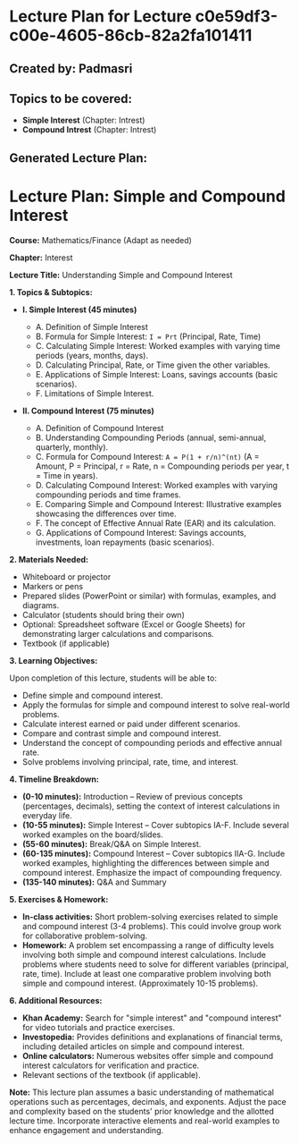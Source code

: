# Lecture Plan for Lecture c0e59df3-c00e-4605-86cb-82a2fa101411

## Created by: Padmasri

## Topics to be covered:

- **Simple Interest** (Chapter: Intrest)
- **Compound Intrest** (Chapter: Intrest)

## Generated Lecture Plan:

# Lecture Plan: Simple and Compound Interest

**Course:** Mathematics/Finance (Adapt as needed)

**Chapter:** Interest

**Lecture Title:** Understanding Simple and Compound Interest

**1. Topics & Subtopics:**

* **I. Simple Interest (45 minutes)**
    * A. Definition of Simple Interest
    * B. Formula for Simple Interest:  `I = Prt` (Principal, Rate, Time)
    * C. Calculating Simple Interest: Worked examples with varying time periods (years, months, days).
    * D. Calculating Principal, Rate, or Time given the other variables.
    * E. Applications of Simple Interest:  Loans, savings accounts (basic scenarios).
    * F. Limitations of Simple Interest.

* **II. Compound Interest (75 minutes)**
    * A. Definition of Compound Interest
    * B. Understanding Compounding Periods (annual, semi-annual, quarterly, monthly).
    * C. Formula for Compound Interest: `A = P(1 + r/n)^(nt)` (A = Amount, P = Principal, r = Rate, n = Compounding periods per year, t = Time in years).
    * D. Calculating Compound Interest: Worked examples with varying compounding periods and time frames.
    * E.  Comparing Simple and Compound Interest:  Illustrative examples showcasing the differences over time.
    * F.  The concept of Effective Annual Rate (EAR) and its calculation.
    * G. Applications of Compound Interest:  Savings accounts, investments, loan repayments (basic scenarios).


**2. Materials Needed:**

* Whiteboard or projector
* Markers or pens
* Prepared slides (PowerPoint or similar) with formulas, examples, and diagrams.
* Calculator (students should bring their own)
* Optional: Spreadsheet software (Excel or Google Sheets) for demonstrating larger calculations and comparisons.
* Textbook (if applicable)


**3. Learning Objectives:**

Upon completion of this lecture, students will be able to:

* Define simple and compound interest.
* Apply the formulas for simple and compound interest to solve real-world problems.
* Calculate interest earned or paid under different scenarios.
* Compare and contrast simple and compound interest.
* Understand the concept of compounding periods and effective annual rate.
* Solve problems involving principal, rate, time, and interest.


**4. Timeline Breakdown:**

* **(0-10 minutes):** Introduction – Review of previous concepts (percentages, decimals), setting the context of interest calculations in everyday life.
* **(10-55 minutes):** Simple Interest – Cover subtopics IA-F. Include several worked examples on the board/slides.
* **(55-60 minutes):** Break/Q&A on Simple Interest.
* **(60-135 minutes):** Compound Interest – Cover subtopics IIA-G.  Include worked examples, highlighting the differences between simple and compound interest.  Emphasize the impact of compounding frequency.
* **(135-140 minutes):**  Q&A and Summary


**5. Exercises & Homework:**

* **In-class activities:**  Short problem-solving exercises related to simple and compound interest (3-4 problems).  This could involve group work for collaborative problem-solving.
* **Homework:**  A problem set encompassing a range of difficulty levels involving both simple and compound interest calculations.  Include problems where students need to solve for different variables (principal, rate, time). Include at least one comparative problem involving both simple and compound interest. (Approximately 10-15 problems).


**6. Additional Resources:**

* **Khan Academy:**  Search for "simple interest" and "compound interest" for video tutorials and practice exercises.
* **Investopedia:**  Provides definitions and explanations of financial terms, including detailed articles on simple and compound interest.
* **Online calculators:**  Numerous websites offer simple and compound interest calculators for verification and practice.
* Relevant sections of the textbook (if applicable).


**Note:** This lecture plan assumes a basic understanding of mathematical operations such as percentages, decimals, and exponents.  Adjust the pace and complexity based on the students' prior knowledge and the allotted lecture time.  Incorporate interactive elements and real-world examples to enhance engagement and understanding.

